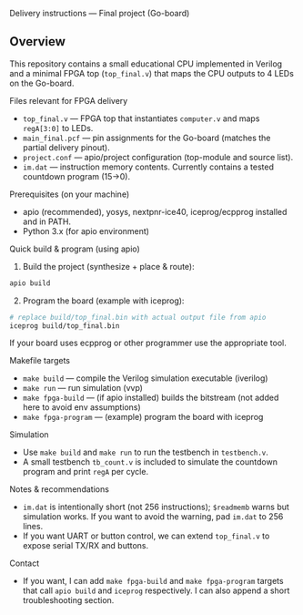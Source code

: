 Delivery instructions — Final project (Go-board)

Overview
--------
This repository contains a small educational CPU implemented in Verilog and a minimal FPGA top (`top_final.v`) that maps the CPU outputs to 4 LEDs on the Go-board.

Files relevant for FPGA delivery
- `top_final.v` — FPGA top that instantiates `computer.v` and maps `regA[3:0]` to LEDs.
- `main_final.pcf` — pin assignments for the Go-board (matches the partial delivery pinout).
- `project.conf` — apio/project configuration (top-module and source list).
- `im.dat` — instruction memory contents. Currently contains a tested countdown program (15→0).

Prerequisites (on your machine)
- apio (recommended), yosys, nextpnr-ice40, iceprog/ecpprog installed and in PATH.
- Python 3.x (for apio environment)

Quick build & program (using apio)
1. Build the project (synthesize + place & route):

```bash
apio build
```

2. Program the board (example with iceprog):

```bash
# replace build/top_final.bin with actual output file from apio
iceprog build/top_final.bin
```

If your board uses ecpprog or other programmer use the appropriate tool.

Makefile targets
- `make build` — compile the Verilog simulation executable (iverilog)
- `make run` — run simulation (vvp)
- `make fpga-build` — (if apio installed) builds the bitstream (not added here to avoid env assumptions)
- `make fpga-program` — (example) program the board with iceprog

Simulation
- Use `make build` and `make run` to run the testbench in `testbench.v`.
- A small testbench `tb_count.v` is included to simulate the countdown program and print `regA` per cycle.

Notes & recommendations
- `im.dat` is intentionally short (not 256 instructions); `$readmemb` warns but simulation works. If you want to avoid the warning, pad `im.dat` to 256 lines.
- If you want UART or button control, we can extend `top_final.v` to expose serial TX/RX and buttons.

Contact
- If you want, I can add `make fpga-build` and `make fpga-program` targets that call `apio build` and `iceprog` respectively. I can also append a short troubleshooting section.
